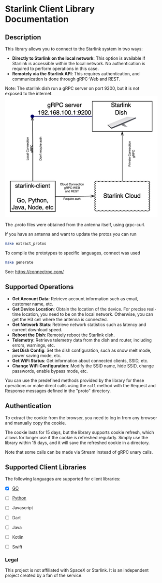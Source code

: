 # Starlink Client Library Documentation

## Description

This library allows you to connect to the Starlink system in two ways:
- **Directly to Starlink on the local network**: This option is available if Starlink is accessible within the local network. No authentication is required to perform operations in this case.
- **Remotely via the Starlink API**: This requires authentication, and communication is done through gRPC-Web and REST.

Note: The starlink dish run a gRPC server on port 9200, but it is not exposed to the internet.
![arch.png](docs/imgs/arch.png)

The .proto files were obtained from the antenna itself, using grpc-curl.

If you have an antenna and want to update the protos you can run
```bash
make extract_protos
```

To compile the prototypes to specific languages, connect was used

```bash
make generate
```

See: https://connectrpc.com/



## Supported Operations

- **Get Account Data**: Retrieve account information such as email, customer name, etc.
- **Get Device Location**: Obtain the location of the device. For precise real-time location, you need to be on the local network. Otherwise, you can get the H3 cell where the antenna is connected.
- **Get Network Stats**: Retrieve network statistics such as latency and current download speed.
- **Reboot the Dish**: Remotely reboot the Starlink dish.
- **Telemetry**: Retrieve telemetry data from the dish and router, including errors, warnings, etc.
- **Set Dish Config**: Set the dish configuration, such as snow melt mode, power saving mode, etc.
- **Get WiFi Status**: Get information about connected clients, SSID, etc.
- **Change WiFi Configuration**: Modify the SSID name, hide SSID, change passwords, enable bypass mode, etc.

You can use the predefined methods provided by the library for these operations or make direct calls using the `call` method with the Request and Response messages defined in the "proto" directory.

## Authentication
To extract the cookie from the browser, you need to log in from any browser and manually copy the cookie.

The cookie lasts for 15 days, but the library supports cookie refresh, which allows for longer use if the cookie is refreshed regularly. Simply use the library within 15 days, and it will save the refreshed cookie in a directory.

Note that some calls can be made via Stream instead of gRPC unary calls.




## Supported Client Libraries

The following languages are supported for client libraries:

- [x] [GO](libs/golang/client/README)
- [ ] [Python](libs/python/starlink-client/README.md)
- [ ] Javascript
- [ ] Dart
- [ ] Java
- [ ] Kotlin
- [ ] Swift


### Legal

This project is not affiliated with SpaceX or Starlink. It is an independent project created by a fan of the service.